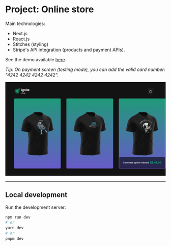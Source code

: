 # Project: Online store

Main technologies: 
- Next.js
- React.js
- Stitches (styling)
- Stripe's API integration (products and payment APIs).

See the demo available [here](https://shopping-cart-challenge-three.vercel.app/).

_Tip: On payment screen (testing mode), you can add the valid card number: "4242 4242 4242 4242"._

![Alt text](screenshot.png?raw=true "Home")

---

## Local development

Run the development server:

```bash
npm run dev
# or
yarn dev
# or
pnpm dev
```